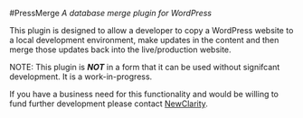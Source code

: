 
#PressMerge 
_A database merge plugin for WordPress_

This plugin is designed to allow a developer to copy a WordPress website to a local development environment, 
make updates in the content and then merge those updates back into the live/production website.

NOTE: This plugin is **_NOT_** in a form that it can be used without signifcant development.  It is a work-in-progress.  

If you have a business need for this functionality and would be willing to fund further development please contact <a href="mailto:sales@newclarity.net?subject=I want to fund PressMerge">NewClarity</a>.  


